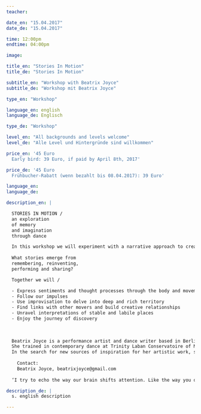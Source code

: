 ```yaml
---
teacher: 

date_en: "15.04.2017"
date_de: "15.04.2017"

time: 12:00pm
endtime: 04:00pm

image: 

title_en: "Stories In Motion"
title_de: "Stories In Motion"

subtitle_en: "Workshop with Beatrix Joyce"
subtitle_de: "Workshop mit Beatrix Joyce"

type_en: "Workshop"

language_en: english
language_de: Englisch

type_de: "Workshop"

level_en: "All backgrounds and levels welcome"
level_de: "Alle Level und Hintergründe sind willkommen"

price_en: '45 Euro        
  Early bird: 39 Euro, if paid by April 8th, 2017'

price_de: '45 Euro       
  Frühbucher-Rabatt (wenn bezahlt bis 08.04.2017): 39 Euro'

language_en:
language_de:

description_en: |  

  STORIES IN MOTION /  
  an exploration  
  of memory  
  and imagination  
  through dance  

  In this workshop we will experiment with a narrative approach to creating movement. Inspired by artist Janet Cardiff’s audio walks and by sociologist Doreen Massey’s understanding of space, we will use place as a trigger for creative expression. Through a series of improvisational tasks, we will build from memory and reconfigure into imagination the locations of our stories. With curiosity and with each other, we will continue our journeys and follow the playful routes they take us on. 
  
  What stories emerge from   
  remembering, reinventing,  
  performing and sharing?

  Together we will /  

  - Express sentiments and thought processes through the body and movement  
  - Follow our impulses  
  - Use improvisation to delve into deep and rich territory  
  - Find links with other movers and build creative relationships  
  - Unravel interpretations of stable and labile places  
  - Enjoy the journey of discovery  
  
    
    
  Beatrix Joyce is a performance artist and dance writer based in Berlin. 
  She trained in contemporary dance at Trinity Laban Conservatoire of Music and Dance in London and furthered her movement practice with yoga and capoeira. 
  In the search for new sources of inspiration for her artistic work, she undertook an MA in Critical & Creative Analysis across the departments of Sociology, Music and English Literature at Goldsmiths University, London. For her dissertation she invented an empirical research method informed by her background in performance. She is interested in bringing theory into practice and using performance and improvisation as a means to connect, share and discover.
    
    Contact:  
    Beatrix Joyce, beatrixjoyce@gmail.com
    
  ‘I try to echo the way our brain shifts attention. Like the way you overhear something that makes you remember something else, or how when you’re out walking you invent scenarios around the things you see. Or the way we’ve become conduits for all these media images, which we’re unable to filter from our memories.’ - Janet Cardiff

description_de: |
  s. english description

---
```

